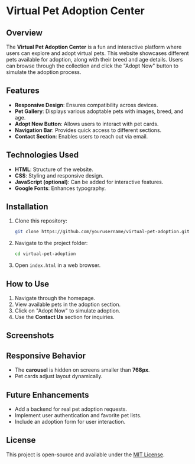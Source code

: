 # Virtual Pet Adoption Center

## Overview
The **Virtual Pet Adoption Center** is a fun and interactive platform where users can explore and adopt virtual pets. This website showcases different pets available for adoption, along with their breed and age details. Users can browse through the collection and click the "Adopt Now" button to simulate the adoption process.

## Features
- **Responsive Design**: Ensures compatibility across devices.
- **Pet Gallery**: Displays various adoptable pets with images, breed, and age.
- **Adopt Now Button**: Allows users to interact with pet cards.
- **Navigation Bar**: Provides quick access to different sections.
- **Contact Section**: Enables users to reach out via email.

## Technologies Used
- **HTML**: Structure of the website.
- **CSS**: Styling and responsive design.
- **JavaScript (optional)**: Can be added for interactive features.
- **Google Fonts**: Enhances typography.

## Installation
1. Clone this repository:
   ```sh
   git clone https://github.com/yourusername/virtual-pet-adoption.git
   ```
2. Navigate to the project folder:
   ```sh
   cd virtual-pet-adoption
   ```
3. Open `index.html` in a web browser.

## How to Use
1. Navigate through the homepage.
2. View available pets in the adoption section.
3. Click on "Adopt Now" to simulate adoption.
4. Use the **Contact Us** section for inquiries.

## Screenshots


## Responsive Behavior
- The **carousel** is hidden on screens smaller than **768px**.
- Pet cards adjust layout dynamically.

## Future Enhancements
- Add a backend for real pet adoption requests.
- Implement user authentication and favorite pet lists.
- Include an adoption form for user interaction.

## License
This project is open-source and available under the [MIT License](LICENSE).
